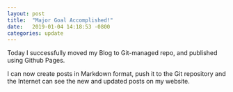 ```yaml
---
layout: post
title:  "Major Goal Accomplished!"
date:   2019-01-04 14:18:53 -0800
categories: update
---
```

Today I successfully moved my Blog to Git-managed repo, and published using
Github Pages.

I can now create posts in Markdown format, push it to the Git repository and the
Internet can see the new and updated posts on my website.

